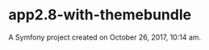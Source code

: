 app2.8-with-themebundle
=======================

A Symfony project created on October 26, 2017, 10:14 am.
